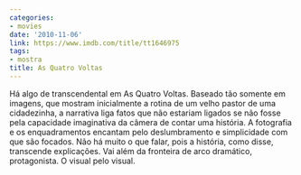 ```yaml
---
categories:
- movies
date: '2010-11-06'
link: https://www.imdb.com/title/tt1646975
tags:
- mostra
title: As Quatro Voltas
---
```


Há algo de transcendental em As Quatro Voltas. Baseado tão somente em imagens, que mostram inicialmente a rotina de um velho pastor de uma cidadezinha, a narrativa liga fatos que não estariam ligados se não fosse pela capacidade imaginativa da câmera de contar uma história. A fotografia e os enquadramentos encantam pelo deslumbramento e simplicidade com que são focados. Não há muito o que falar, pois a história, como disse, transcende explicações. Vai além da fronteira de arco dramático, protagonista. O visual pelo visual.